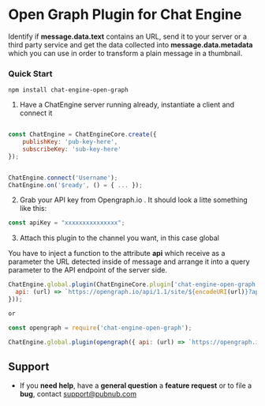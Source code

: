 # Open Graph Plugin for Chat Engine

Identify if **message.data.text** contains an URL, send it to your server or a third party service and get the data 
collected into **message.data.metadata** which you can use in order to transform a plain message in a thumbnail.

### Quick Start

```shell
npm install chat-engine-open-graph
```

1. Have a ChatEngine server running already, instantiate a client and connect it
```js

const ChatEngine = ChatEngineCore.create({
    publishKey: 'pub-key-here',
    subscribeKey: 'sub-key-here'
});


ChatEngine.connect('Username');
ChatEngine.on('$ready', () = { ... });
```

2. Grab your API key from Opengraph.io . It should look a litte something like this:

```js
const apiKey = "xxxxxxxxxxxxxxx";
```

3. Attach this plugin to the channel you want, in this case global

You have to inject a function to the attribute **api** which receive as a parameter the URL detected inside of message 
and arrange it into a query parameter to the API endpoint of the server side.

```js
ChatEngine.global.plugin(ChatEngineCore.plugin['chat-engine-open-graph']({
  api: (url) => `https://opengraph.io/api/1.1/site/${encodeURI(url)}?app_id=${apiKey}`
}));

or

const opengraph = require('chat-engine-open-graph');

ChatEngine.global.plugin(opengraph({ api: (url) => `https://opengraph.io/api/1.1/site/${encodeURI(url)}?app_id=${apiKey}` }));
```

## Support

- If you **need help**, have a **general question** a **feature request** or to file a **bug**, contact <support@pubnub.com>